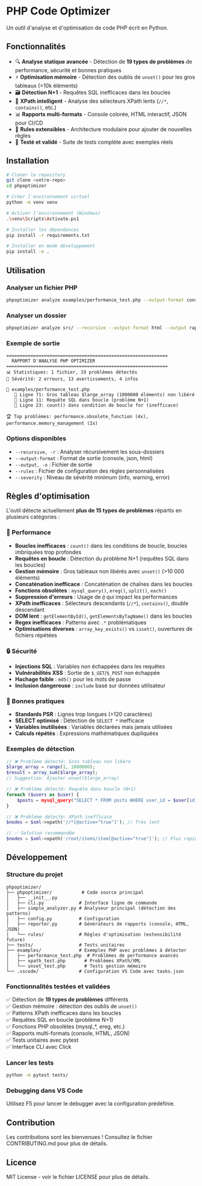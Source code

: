 # PHP Code Optimizer

Un outil d'analyse et d'optimisation de code PHP écrit en Python.

## Fonctionnalités

- 🔍 **Analyse statique avancée** - Détection de **19 types de problèmes** de performance, sécurité et bonnes pratiques
- ⚡ **Optimisation mémoire** - Détection des oublis de `unset()` pour les gros tableaux (>10k éléments)
- 🗃️ **Détection N+1** - Requêtes SQL inefficaces dans les boucles
- 🔄 **XPath intelligent** - Analyse des sélecteurs XPath lents (`//*`, `contains()`, etc.)
- 📊 **Rapports multi-formats** - Console colorée, HTML interactif, JSON pour CI/CD
- 🎯 **Rules extensibles** - Architecture modulaire pour ajouter de nouvelles règles
- 🧪 **Testé et validé** - Suite de tests complète avec exemples réels

## Installation

```bash
# Cloner le repository
git clone <votre-repo>
cd phpoptimizer

# Créer l'environnement virtuel
python -m venv venv

# Activer l'environnement (Windows)
.\venv\Scripts\Activate.ps1

# Installer les dépendances
pip install -r requirements.txt

# Installer en mode développement
pip install -e .
```

## Utilisation

### Analyser un fichier PHP
```bash
phpoptimizer analyze examples/performance_test.php --output-format console
```

### Analyser un dossier
```bash
phpoptimizer analyze src/ --recursive --output-format html --output rapport.html
```

### Exemple de sortie
```
============================================================
  RAPPORT D'ANALYSE PHP OPTIMIZER
============================================================
📊 Statistiques: 1 fichier, 19 problèmes détectés
🎯 Sévérité: 2 erreurs, 13 avertissements, 4 infos

📄 examples/performance_test.php
   📍 Ligne 71: Gros tableau $large_array (1000000 éléments) non libéré
   📍 Ligne 11: Requête SQL dans boucle (problème N+1)
   📍 Ligne 23: count() dans condition de boucle for (inefficace)

🏆 Top problèmes: performance.obsolete_function (4x), performance.memory_management (2x)
```

### Options disponibles
- `--recursive, -r` : Analyser récursivement les sous-dossiers
- `--output-format` : Format de sortie (console, json, html)
- `--output, -o` : Fichier de sortie
- `--rules` : Fichier de configuration des règles personnalisées
- `--severity` : Niveau de sévérité minimum (info, warning, error)

## Règles d'optimisation

L'outil détecte actuellement **plus de 15 types de problèmes** répartis en plusieurs catégories :

### 🚀 Performance
- **Boucles inefficaces** : `count()` dans les conditions de boucle, boucles imbriquées trop profondes
- **Requêtes en boucle** : Détection du problème N+1 (requêtes SQL dans les boucles)
- **Gestion mémoire** : Gros tableaux non libérés avec `unset()` (>10 000 éléments)
- **Concaténation inefficace** : Concaténation de chaînes dans les boucles
- **Fonctions obsolètes** : `mysql_query()`, `ereg()`, `split()`, `each()`
- **Suppression d'erreurs** : Usage de `@` qui impact les performances
- **XPath inefficaces** : Sélecteurs descendants (`//*`), `contains()`, double descendant
- **DOM lent** : `getElementById()`, `getElementsByTagName()` dans les boucles
- **Regex inefficaces** : Patterns avec `.*` problématiques
- **Optimisations diverses** : `array_key_exists()` vs `isset()`, ouvertures de fichiers répétées

### 🔒 Sécurité
- **Injections SQL** : Variables non échappées dans les requêtes
- **Vulnérabilités XSS** : Sortie de `$_GET`/`$_POST` non échappée
- **Hachage faible** : `md5()` pour les mots de passe
- **Inclusion dangereuse** : `include` basé sur données utilisateur

### 📏 Bonnes pratiques
- **Standards PSR** : Lignes trop longues (>120 caractères)
- **SELECT optimisé** : Détection de `SELECT *` inefficace
- **Variables inutilisées** : Variables déclarées mais jamais utilisées
- **Calculs répétés** : Expressions mathématiques dupliquées

### Exemples de détection

```php
// ❌ Problème détecté: Gros tableau non libéré
$large_array = range(1, 1000000);
$result = array_sum($large_array);
// Suggestion: Ajouter unset($large_array)

// ❌ Problème détecté: Requête dans boucle (N+1)
foreach ($users as $user) {
    $posts = mysql_query("SELECT * FROM posts WHERE user_id = $user[id]");
}

// ❌ Problème détecté: XPath inefficace
$nodes = $xml->xpath('//*[@active="true"]'); // Très lent

// ✅ Solution recommandée
$nodes = $xml->xpath('/root/items/item[@active="true"]'); // Plus rapide
```

## Développement

### Structure du projet
```
phpoptimizer/
├── phpoptimizer/           # Code source principal
│   ├── __init__.py
│   ├── cli.py             # Interface ligne de commande
│   ├── simple_analyzer.py # Analyseur principal (détection des patterns)
│   ├── config.py          # Configuration
│   ├── reporter.py        # Générateurs de rapports (console, HTML, JSON)
│   └── rules/             # Règles d'optimisation (extensibilité future)
├── tests/                 # Tests unitaires
├── examples/              # Exemples PHP avec problèmes à détecter
│   ├── performance_test.php  # Problèmes de performance avancés
│   ├── xpath_test.php       # Problèmes XPath/XML
│   └── unset_test.php       # Tests gestion mémoire
└── .vscode/               # Configuration VS Code avec tasks.json
```

### Fonctionnalités testées et validées
✅ Détection de **19 types de problèmes** différents  
✅ Gestion mémoire : détection des oublis de `unset()`  
✅ Patterns XPath inefficaces dans les boucles  
✅ Requêtes SQL en boucle (problème N+1)  
✅ Fonctions PHP obsolètes (mysql_*, ereg, etc.)  
✅ Rapports multi-formats (console, HTML, JSON)  
✅ Tests unitaires avec pytest  
✅ Interface CLI avec Click

### Lancer les tests
```bash
python -m pytest tests/
```

### Debugging dans VS Code
Utilisez F5 pour lancer le debugger avec la configuration prédéfinie.

## Contribution

Les contributions sont les bienvenues ! Consultez le fichier CONTRIBUTING.md pour plus de détails.

## Licence

MIT License - voir le fichier LICENSE pour plus de détails.
